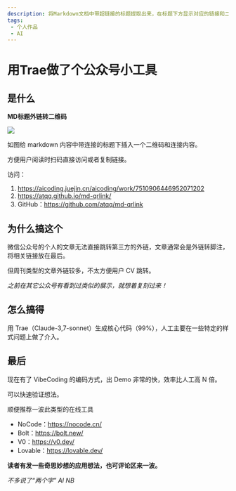 ```yaml
---
description: 将Markdown文档中带超链接的标题提取出来，在标题下方显示对应的链接和二维码图片。
tags:
 - 个人作品
 - AI
---
```


# 用Trae做了个公众号小工具

## 是什么

**MD标题外链转二维码**

![](https://cdn.upyun.sugarat.top/mdImg/sugar/e3a77b208fc5a8a30ab7d4e3ce6a1be4)

如图给 markdown 内容中带连接的标题下插入一个二维码和连接内容。

方便用户阅读时扫码直接访问或者复制链接。

访问：
1. https://aicoding.juejin.cn/aicoding/work/7510906446952071202
2. https://atqq.github.io/md-qrlink/
3. GitHub：https://github.com/atqq/md-qrlink

## 为什么搞这个

微信公众号的个人的文章无法直接跳转第三方的外链，文章通常会是外链转脚注，将相关链接放在最后。

但周刊类型的文章外链较多，不太方便用户 CV 跳转。

*之前在其它公众号有看到过类似的展示，就想着复刻过来！*

## 怎么搞得

用 Trae（Claude-3,7-sonnet）生成核心代码（99%），人工主要在一些特定的样式问题上做了介入。

## 最后

现在有了 VibeCoding 的编码方式，出 Demo 非常的快，效率比人工高 N 倍。

可以快速验证想法。

顺便推荐一波此类型的在线工具
* NoCode：https://nocode.cn/
* Bolt：https://bolt.new/
* V0：https://v0.dev/
* Lovable：https://lovable.dev/

**读者有发一些奇思妙想的应用想法，也可评论区来一波。**

*不多说了“两个字” AI NB*